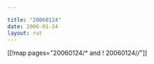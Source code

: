 ```yaml
---

title: "20060124"
date: 2006-01-24
layout: rut
---
```


[[!map pages="20060124/* and ! 20060124/*/*"]]

